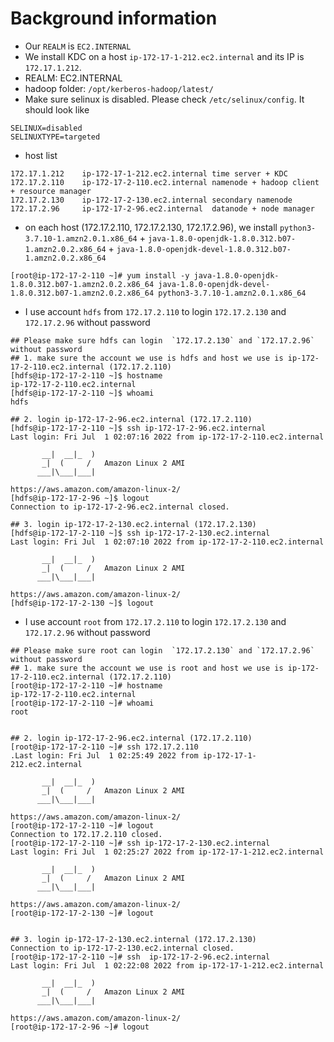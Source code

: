 # Background information
- Our `REALM` is `EC2.INTERNAL`
- We install KDC on a host `ip-172-17-1-212.ec2.internal` and its IP is `172.17.1.212`.
- REALM: EC2.INTERNAL
- hadoop folder: `/opt/kerberos-hadoop/latest/`
- Make sure selinux is disabled. Please check `/etc/selinux/config`. It should look like
```
SELINUX=disabled
SELINUXTYPE=targeted
```
- host list
```
172.17.1.212	ip-172-17-1-212.ec2.internal time server + KDC
172.17.2.110    ip-172-17-2-110.ec2.internal namenode + hadoop client + resource manager
172.17.2.130    ip-172-17-2-130.ec2.internal secondary namenode 
172.17.2.96     ip-172-17-2-96.ec2.internal  datanode + node manager
```
- on each host (172.17.2.110, 172.17.2.130, 172.17.2.96), we install `python3-3.7.10-1.amzn2.0.1.x86_64` + `java-1.8.0-openjdk-1.8.0.312.b07-1.amzn2.0.2.x86_64` + `java-1.8.0-openjdk-devel-1.8.0.312.b07-1.amzn2.0.2.x86_64`
```
[root@ip-172-17-2-110 ~]# yum install -y java-1.8.0-openjdk-1.8.0.312.b07-1.amzn2.0.2.x86_64 java-1.8.0-openjdk-devel-1.8.0.312.b07-1.amzn2.0.2.x86_64 python3-3.7.10-1.amzn2.0.1.x86_64
```
- I use account `hdfs` from `172.17.2.110` to login `172.17.2.130` and `172.17.2.96` without password
```
## Please make sure hdfs can login  `172.17.2.130` and `172.17.2.96` without password
## 1. make sure the account we use is hdfs and host we use is ip-172-17-2-110.ec2.internal (172.17.2.110) 
[hdfs@ip-172-17-2-110 ~]$ hostname
ip-172-17-2-110.ec2.internal
[hdfs@ip-172-17-2-110 ~]$ whoami
hdfs

## 2. login ip-172-17-2-96.ec2.internal (172.17.2.110)
[hdfs@ip-172-17-2-110 ~]$ ssh ip-172-17-2-96.ec2.internal
Last login: Fri Jul  1 02:07:16 2022 from ip-172-17-2-110.ec2.internal

       __|  __|_  )
       _|  (     /   Amazon Linux 2 AMI
      ___|\___|___|

https://aws.amazon.com/amazon-linux-2/
[hdfs@ip-172-17-2-96 ~]$ logout
Connection to ip-172-17-2-96.ec2.internal closed.

## 3. login ip-172-17-2-130.ec2.internal (172.17.2.130)
[hdfs@ip-172-17-2-110 ~]$ ssh ip-172-17-2-130.ec2.internal
Last login: Fri Jul  1 02:07:10 2022 from ip-172-17-2-110.ec2.internal

       __|  __|_  )
       _|  (     /   Amazon Linux 2 AMI
      ___|\___|___|

https://aws.amazon.com/amazon-linux-2/
[hdfs@ip-172-17-2-130 ~]$ logout

```
- I use account `root` from `172.17.2.110` to login `172.17.2.130` and `172.17.2.96` without password
```
## Please make sure root can login  `172.17.2.130` and `172.17.2.96` without password
## 1. make sure the account we use is root and host we use is ip-172-17-2-110.ec2.internal (172.17.2.110)
[root@ip-172-17-2-110 ~]# hostname
ip-172-17-2-110.ec2.internal
[root@ip-172-17-2-110 ~]# whoami
root


## 2. login ip-172-17-2-96.ec2.internal (172.17.2.110)
[root@ip-172-17-2-110 ~]# ssh 172.17.2.110
.Last login: Fri Jul  1 02:25:49 2022 from ip-172-17-1-212.ec2.internal

       __|  __|_  )
       _|  (     /   Amazon Linux 2 AMI
      ___|\___|___|

https://aws.amazon.com/amazon-linux-2/
[root@ip-172-17-2-110 ~]# logout
Connection to 172.17.2.110 closed.
[root@ip-172-17-2-110 ~]# ssh ip-172-17-2-130.ec2.internal
Last login: Fri Jul  1 02:25:27 2022 from ip-172-17-1-212.ec2.internal

       __|  __|_  )
       _|  (     /   Amazon Linux 2 AMI
      ___|\___|___|

https://aws.amazon.com/amazon-linux-2/
[root@ip-172-17-2-130 ~]# logout


## 3. login ip-172-17-2-130.ec2.internal (172.17.2.130)
Connection to ip-172-17-2-130.ec2.internal closed.
[root@ip-172-17-2-110 ~]# ssh  ip-172-17-2-96.ec2.internal
Last login: Fri Jul  1 02:22:08 2022 from ip-172-17-1-212.ec2.internal

       __|  __|_  )
       _|  (     /   Amazon Linux 2 AMI
      ___|\___|___|

https://aws.amazon.com/amazon-linux-2/
[root@ip-172-17-2-96 ~]# logout


```

